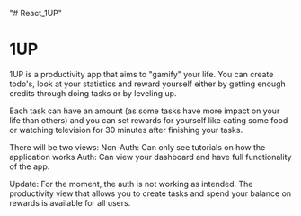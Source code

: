 "# React_1UP" 

# 1UP

1UP is a productivity app that aims to "gamify" your life. You can create todo's, look at your statistics and reward yourself either by getting enough credits through doing tasks or by leveling up.

Each task can have an amount (as some tasks have more impact on your life than others) and you can set rewards for yourself like eating some food or watching television for 30 minutes after finishing your tasks. 

There will be two views:
Non-Auth: Can only see tutorials on how the application works
Auth: Can view your dashboard and have full functionality of the app. 

Update:
For the moment, the auth is not working as intended. The productivity view that allows you to create tasks and spend your balance on rewards is available for all users.
